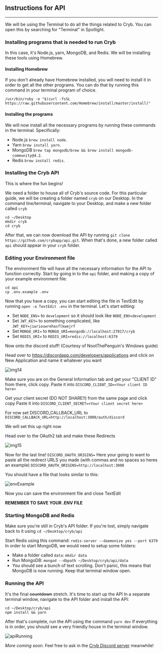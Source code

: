 ## Instructions for API
-------------------------------------------------------------------------------------
We will be using the Terminal to do all the things related to Cryb. You can open this by searching for "Terminal" in Spotlight.

### Installing programs that is needed to run Cryb
In this case, it's Node.js, yarn, MongoDB, and Redis. We will be installing these tools using Homebrew.

#### Installing Homebrew
If you don't already have Homebrew installed, you will need to install it in order to get all the other programs. You can do that by running this command in your terminal program of choice.
```
/usr/bin/ruby -e "$(curl -fsSL https://raw.githubusercontent.com/Homebrew/install/master/install)"
```
 
#### Installing the programs
We will now install all the necessary programs by running these commands in the terminal. Specifically:

* Node.js `brew install node`.
* Yarn `brew install yarn`.
* MongoDB `brew tap mongodb/brew && brew install mongodb-community@4.2`.
* Redis `brew install redis`.
 
### Installing the Cryb API
This is where the fun begins! 
 
We need a folder to house all of Cryb's source code. For this particular guide, we will be creating a folder named `cryb` on our Desktop.
In the command line/terminal, navigate to your Desktop, and make a new folder called `cryb`
```
cd ~/Desktop
mkdir cryb
cd cryb
```
After that, we can now download the API by running `git clone https://github.com/crybapp/api.git`. When that's done, a new folder called `api` should appear in your `cryb` folder.

### Editing your Environment file
The environment file will have all the necessary information for the API to function correctly. 
Start by going in to the `api` folder, and making a copy of your example environment file:
```
cd api
cp .env.example .env
```
Now that you have a copy, you can start editing the file in TextEdit by running `open -a TextEdit .env` in the terminal.
Let's start editing:

* Set `NODE_ENV=` to `development` so it should look like `NODE_ENV=development`
* Set `JWT_KEY=` to something complicated, like `JWT_KEY=jiwriouwrehasflkwejrf`
* Set `MONGO_URI=` to `MONGO_URI=mongodb://localhost:27017/cryb`
* Set `REDIS_URI=` to `REDIS_URI=redis://localhost:6379`

Now onto the discord stuff! (Courtesy of NootThePenguin's Windows guide)

Head over to https://discordapp.com/developers/applications and click on New Application and name it whatever you want

![img14](https://i.imgur.com/tZ1m6Ba.png)

Make sure you are on the General Information tab and get your "CLIENT ID" from there, click copy.
Paste it into `DISCORD_CLIENT_ID=<Your client ID here>`
  
Get your client secret (DO NOT SHARE!!) from the same page and click copy
Paste it into `DISCORD_CLIENT_SECRET=<Your client secret here> `
  
For now set DISCORD_CALLBACK_URL to
`DISCORD_CALLBACK_URL=http://localhost:3000/auth/discord`

We will set this up right now

Head over to the OAuth2 tab and make these Redirects

![img15](https://i.imgur.com/ZpZOdka.png)

Now for the last line! 
`DISCORD_OAUTH_ORIGINS=`
Here your going to want to paste all the redirect URLS you made (with commas and no spaces so heres an example)
`DISCORD_OAUTH_ORIGINS=http://localhost:3000`

You should have a file that looks similar to this:

![envExample](https://i.imgur.com/HgWf1Ii.png)

Now you can save the environment file and close TextEdit

**REMEMBER TO SAVE YOUR .ENV FILE**

### Starting MongoDB and Redis
Make sure you're still in Cryb's API folder. If you're lost, simply navigate back to it using `cd ~/Desktop/cryb/api`

Start Redis using this command: `redis-server --daemonize yes --port 6379`
In order to start MongoDB, we would need to setup some folders:

* Make a folder called `data`: `mkdir data`
* Run MongoDB: `mongod --dbpath ~/Desktop/cryb/api/data`
* You should see a bunch of text scrolling. Don't panic, this means that MongoDB is now running. Keep that terminal window open.

### Running the API
It's the final ~~countdown~~ stretch. It's time to start up the API
In a separate terminal window, navigate to the API folder and install the API: 
```
cd ~/Desktop/cryb/api
npm install && yarn
```
After that's complete, run the API using the command `yarn dev`
If everything is in order, you should see a very friendly house in the terminal window.

![apiRunning](https://i.imgur.com/8PZwtd2.png)

_More coming soon._ Feel free to ask in the [Cryb Discord server](https://discord.gg/ShTATH4) meanwhile!
